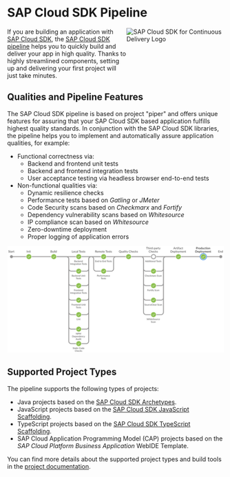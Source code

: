 # SAP Cloud SDK Pipeline

<img src="https://help.sap.com/doc/6c02295dfa8f47cf9c08a19f2e172901/1.0/en-US/logo-for-cd.svg" alt="SAP Cloud SDK for Continuous Delivery Logo" height="122.92" width="226.773" align="right"/></a>

If you are building an application with [SAP Cloud SDK](https://community.sap.com/topics/cloud-sdk), the [SAP Cloud SDK pipeline](https://github.com/SAP/cloud-s4-sdk-pipeline) helps you to quickly build and deliver your app in high quality.
Thanks to highly streamlined components, setting up and delivering your first project will just take minutes.

## Qualities and Pipeline Features

The SAP Cloud SDK pipeline is based on project "piper" and offers unique features for assuring that your SAP Cloud SDK based application fulfills highest quality standards.
In conjunction with the SAP Cloud SDK libraries, the pipeline helps you to implement and automatically assure application qualities, for example:

* Functional correctness via:
    * Backend and frontend unit tests
    * Backend and frontend integration tests
    * User acceptance testing via headless browser end-to-end tests
* Non-functional qualities via:
    * Dynamic resilience checks
    * Performance tests based on *Gatling* or *JMeter*
    * Code Security scans based on *Checkmarx* and *Fortify*
    * Dependency vulnerability scans based on *Whitesource*
    * IP compliance scan based on *Whitesource*
    * Zero-downtime deployment
    * Proper logging of application errors

![Screenshot of SAP Cloud SDK Pipeline](../../images/cloud-sdk-pipeline.png)

## Supported Project Types

The pipeline supports the following types of projects:

* Java projects based on the [SAP Cloud SDK Archetypes](https://mvnrepository.com/artifact/com.sap.cloud.sdk.archetypes).
* JavaScript projects based on the [SAP Cloud SDK JavaScript Scaffolding](https://github.com/SAP/cloud-s4-sdk-examples/tree/scaffolding-js).
* TypeScript projects based on the [SAP Cloud SDK TypeScript Scaffolding](https://github.com/SAP/cloud-s4-sdk-examples/tree/scaffolding-ts).
* SAP Cloud Application Programming Model (CAP) projects based on the _SAP Cloud Platform Business Application_ WebIDE Template.

You can find more details about the supported project types and build tools in the [project documentation](https://github.com/SAP/cloud-s4-sdk-pipeline/blob/master/doc/pipeline/build-tools.md).
